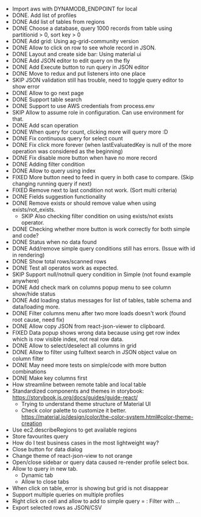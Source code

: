* Import aws with DYNAMODB_ENDPOINT for local
* DONE. Add list of profiles
* DONE Add list of tables from regions
* DONE Choose a database, query 1000 records from table using partitionid > 0, sort key > 0
* DONE Add grid: Using ag-grid-community version
* DONE Allow to click on row to see whole record in JSON.
* DONE Layout and create side bar: Using material ui
* DONE Add JSON editor to edit query on the fly
* DONE Add Execute button to run query in JSON editor
* DONE Move to redux and put listeners into one place
* SKIP JSON validation still has trouble, need to toggle query editor to show error
* DONE Allow to go next page
* DONE Support table search
* DONE Support to use AWS credentials from process.env
* SKIP Allow to assume role in configuration. Can use environment for that.
* DONE Add scan operation
* DONE When query for count, clicking more will query more :D
* DONE Fix continuous query for select count
* DONE Fix click more forever (when lastEvaluatedKey is null of the more operation was considered as the beginning)
* DONE Fix disable more button when have no more record
* DONE Adding filter condition
* DONE Allow to query using index
* FIXED More button need to feed in query in both case to compare. (Skip changing running query if next)
* FIXED Remove next to last condition not work. (Sort multi criteria)
* DONE Fields suggestion functionality
* DONE Remove exists or should remove value when using exists/not_exists.
    * SKIP Also checking filter condition on using exists/not exists operator.
* DONE Checking whether more button is work correctly for both simple and code?
* DONE Status when no data found
* DONE Add/remove simple query conditions still has errors. (Issue with id in rendering)
* DONE Show total rows/scanned rows
* DONE Test all operatos work as expected.
* SKIP Support null/notnull query condition in Simple (not found example anywhere)
* DONE Add check mark on columns popup menu to see column show/hide status
* DONE Add loading status messages for list of tables, table schema and data/loading more.
* DONE Filter columns menu after two more loads doesn't work (found root cause, need fix)
* DONE Allow copy JSON from react-json-viewer to clipboard.
* FIXED Data popup shows wrong data because using get row index which is row visible index, not real row data.
* DONE Allow to select/deselect all columns in grid
* DONE Allow to filter using fulltext search in JSON object value on column filter
* DONE May need more tests on simple/code with more button combinations
* DONE Make key columns first
* How streamline between remote table and local table
* Standardized components and themes in storybook: https://storybook.js.org/docs/guides/guide-react/
    * Trying to understand theme structure of Material UI
    * Check color palette to customize it better. https://material.io/design/color/the-color-system.html#color-theme-creation
* Use ec2.describeRegions to get available regions
* Store favourites query
* How do I test business cases in the most lightweight way?
* Close button for data dialog
* Change theme of react-json-view to not orange
* Open/close sidebar or query data caused re-render profile select box.
* Allow to query in new tab.
  * Dynamic tab
  * Allow to close tabs
* When click on table, error is showing but grid is not disappear
* Support multiple queries on multiple profiles
* Right click on cell and allow to add to simple query <field> = <value>: Filter with ...
* Export selected rows as JSON/CSV
